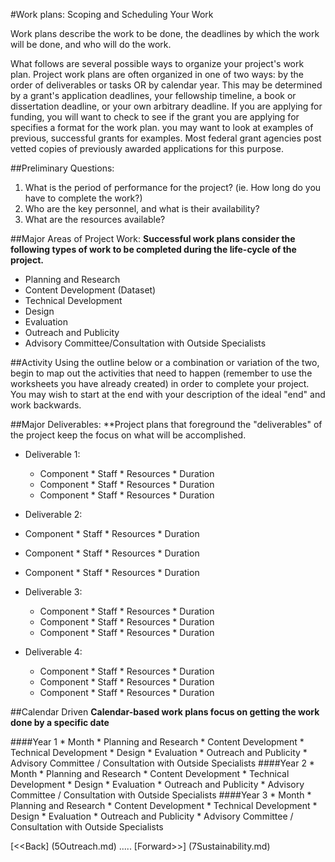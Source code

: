 #Work plans: Scoping and Scheduling Your Work

Work plans describe the work to be done, the deadlines by which the work will be done, and who will do the work. 

What follows are several possible ways to organize your project's work plan. Project work plans are often organized in one of two ways: by the order of deliverables or tasks OR by calendar year. This may be determined by a grant's application deadlines, your fellowship timeline, a book or dissertation deadline, or your own arbitrary deadline. If you are applying for funding, you will want to check to see if the grant you are applying for specifies a format for the work plan.  you may want to look at examples of previous, successful grants for examples. Most federal grant agencies post vetted copies of previously awarded applications for this purpose. 

##Preliminary Questions: 
1. What is the period of performance for the project? (ie. How long do you have to complete the work?)
2. Who are the key personnel, and what is their availability? 
3. What are the resources available? 

##Major Areas of Project Work: 
**Successful work plans consider the following types of work to be completed during the life-cycle of the project.**
* Planning and Research
* Content Development (Dataset)
* Technical Development
* Design
* Evaluation
* Outreach and Publicity
* Advisory Committee/Consultation with Outside Specialists

##Activity
Using the outline below or a combination or variation of the two, begin to map out the activities that need to happen (remember to use the worksheets you have already created) in order to complete your project. You may wish to start at the end with your description of the ideal "end" and work backwards. 

##Major Deliverables: 
**Project plans that foreground the "deliverables" of the project keep the focus on what will be accomplished.
* Deliverable 1:
  * Component
  		* Staff
  		* Resources
  		* Duration
  * Component
  		* Staff
  		* Resources
  		* Duration
  * Component
  		* Staff
  		* Resources
  		* Duration

 * Deliverable 2:
  * Component
  		* Staff
  		* Resources
  		* Duration
  * Component
  		* Staff
  		* Resources
  		* Duration
  * Component
  		* Staff
  		* Resources
  		* Duration
* Deliverable 3: 
  * Component
  		* Staff
  		* Resources
  		* Duration
  * Component
  		* Staff
  		* Resources
  		* Duration
  * Component
  		* Staff
  		* Resources
  		* Duration
* Deliverable 4:
  * Component
  		* Staff
  		* Resources
  		* Duration
  * Component
  		* Staff
  		* Resources
  		* Duration
  * Component
  		* Staff
  		* Resources
  		* Duration



##Calendar Driven
**Calendar-based work plans focus on getting the work done by a specific date**

####Year 1
	* Month
		* Planning and Research
		* Content Development
		* Technical Development
		* Design
		* Evaluation
		* Outreach and Publicity
		* Advisory Committee / Consultation with Outside Specialists
####Year 2
	* Month
		* Planning and Research
		* Content Development
		* Technical Development
		* Design
		* Evaluation
		* Outreach and Publicity
		* Advisory Committee / Consultation with Outside Specialists
####Year 3
	* Month
		* Planning and Research
		* Content Development
		* Technical Development
		* Design
		* Evaluation
		* Outreach and Publicity
		* Advisory Committee / Consultation with Outside Specialists


[<<Back] (5Outreach.md)	.....	[Forward>>] (7Sustainability.md)
